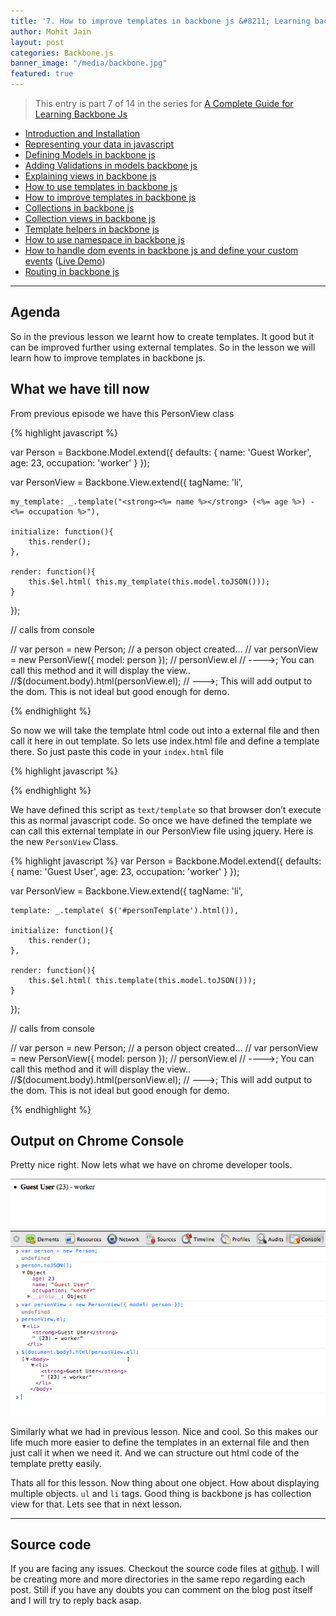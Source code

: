 ```yaml
---
title: '7. How to improve templates in backbone js &#8211; Learning backbone js'
author: Mohit Jain
layout: post
categories: Backbone.js
banner_image: "/media/backbone.jpg"
featured: true
---
```


> This entry is part 7 of 14 in the series for [A Complete Guide for Learning Backbone Js](/2012/12/a-complete-guide-for-learning-backbone-js/)

* [Introduction and Installation](/2012/12/introduction-to-backbone-js-and-setting-up-an-working-environment)
* [Representing your data in javascript](/2012/12/2-representing-your-data-in-javascript-learning-backbone-js)
* [Defining Models in backbone js](/2012/12/3-defining-models-in-backbone-js-learning-backbone-js)
* [Adding Validations in models backbone js ](/2012/12/4-adding-validations-in-models-in-backbone-js-learning-backbone-js)
* [Explaining views in backbone js](/2012/12/5-explaining-views-in-backbone-js-learning-backbone-js)
* [How to use templates in backbone js ](/2012/12/how-to-use-templates-in-backbone-js-learning-backbone-js)
* [How to improve templates in backbone js](/2012/12/how-to-improve-templates-in-backbone-js-learning-backbone-js)
* [Collections in backbone js](/2012/12/8-collections-in-backbone-js-learning-backbone-js)
* [Collection views in backbone js ](/2012/12/9-collection-views-in-backbone-js-learning-backbone-js)
* [Template helpers in backbone js](/2012/12/template-helpers-in-backbone-js-learning-backbonejs)
* [How to use namespace in backbone js ](/2012/12/11-namespacing-in-backbone-js-learning-backbonejs)
* [How to handle dom events in backbone js and define your custom events](/2012/12/12-listening-to-dom-events-in-backbone-js-learning-backbone-js) ([Live Demo](http://listen-dom-events-backbone.herokuapp.com))
* [Routing in backbone js](/2013/01/routers-in-backbone-js-learning-backbone-js)

***

## Agenda

So in the previous lesson we learnt how to create templates. It good but it can be improved further using external templates. So in the lesson we will learn how to improve templates in backbone js.

## What we have till now

From previous episode we have this PersonView class

{% highlight javascript %}

var Person = Backbone.Model.extend({
	defaults: {
		name: 'Guest Worker',
		age: 23,
		occupation: 'worker'
	}
});

var PersonView = Backbone.View.extend({
	tagName: 'li',

	my_template: _.template("<strong><%= name %></strong> (<%= age %>) - <%= occupation %>"),

	initialize: function(){
		this.render();
	},

	render: function(){
		this.$el.html( this.my_template(this.model.toJSON()));
	}
});

// calls from console

// var person = new Person;  // a person object created...
// var personView = new PersonView({ model: person });
// personView.el   // ---->; You can call this method and it will display the view..
//$(document.body).html(personView.el);  //  --->; This will add output to the dom. This is not ideal but good enough for demo.

{% endhighlight %}

So now we will take the template html code out into a external file and then call it here in out template. So lets use index.html file and define a template there. So just paste this code in your `index.html` file

{% highlight javascript %}

<script id="personTemplate" type="text/template">
	<strong><%= name %></strong> (<%= age %>) - <%= occupation %>
</script>

{% endhighlight %}

We have defined this script as `text/template` so that browser don’t execute this as normal javascript code. So once we have defined the template we can call this external template in our PersonView file using jquery. Here is the new `PersonView` Class.

{% highlight javascript %}
var Person = Backbone.Model.extend({
	defaults: {
		name: 'Guest User',
		age: 23,
		occupation: 'worker'
	}
});

var PersonView = Backbone.View.extend({
	tagName: 'li',

	template: _.template( $('#personTemplate').html()),

	initialize: function(){
		this.render();
	},

	render: function(){
		this.$el.html( this.template(this.model.toJSON()));
	}
});

// calls from console

// var person = new Person;  // a person object created...
// var personView = new PersonView({ model: person });
// personView.el   // ---->; You can call this method and it will display the view..
//$(document.body).html(personView.el);  //  --->; This will add output to the dom. This is not ideal but good enough for demo.

{% endhighlight %}

<!--more-->

## Output on Chrome Console

Pretty nice right. Now lets what we have on chrome developer tools.

![Defining external templates in backbone js](/wp-content/uploads/2012/12/defining-templates-in-backbone-js.png)

Similarly what we had in previous lesson. Nice and cool. So this makes our life much more easier to define the templates in an external file and then just call it when we need it. And we can structure out html code of the template pretty easily.


Thats all for this lesson. Now thing about one object. How about displaying multiple objects. `ul` and `li` tags. Good thing is backbone js has collection view for that. Lets see that in next lesson.

***

## Source code

If you are facing any issues. Checkout the source code files at [github](https://github.com/mohitjain/learning_basics_backbone "Source Code for the post"). I will be creating more and more directories in the same repo regarding each post. Still if you have any doubts you can comment on the blog post itself and I will try to reply back asap.
